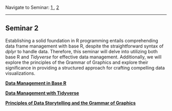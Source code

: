Navigate to Seminar: <a href="https://nicholas-sim.github.io/ANL501-Data-Visualisation-and-Storytelling/seminar_1/" class = "button" > 1 </a>,   <a href="https://nicholas-sim.github.io/ANL501-Data-Visualisation-and-Storytelling/seminar_2/" class = "button" > 2 </a> 

---
## Seminar 2

Establishing a solid foundation in R programming entails comprehending data frame management with base R, despite the straightforward syntax of _dplyr_ to handle data. Therefore, this seminar will delve into utilizing both base R and _Tidyverse_ for effective data management. Additionally, we will explore the principles of the Grammar of Graphics and explore their significance in providing a structured approach for crafting compelling data visualizations.


<a style="font-weight:bold"  href="https://nicholas-sim.github.io/ANL501-Data-Visualisation-and-Storytelling/seminar_2/data_baseR">  Data Management in Base R </a>


<a style="font-weight:bold"  href="https://nicholas-sim.github.io/ANL501-Data-Visualisation-and-Storytelling/seminar_2/data_tidyverse">  Data Management with Tidyverse </a>


<a style="font-weight:bold"  href="https://nicholas-sim.github.io/ANL501-Data-Visualisation-and-Storytelling/seminar_2/grammarofgraphics"> Principles of Data Storytelling and the Grammar of Graphics </a>







